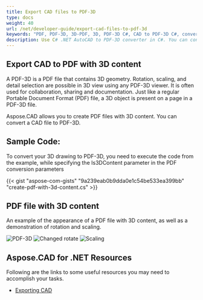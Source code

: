 ```yaml
---
title: Export CAD files to PDF-3D
type: docs
weight: 40
url: /net/developer-guide/export-cad-files-to-pdf-3d
keywords: "PDF, PDF-3D, 3D-PDF, 3D, PDF-3D C#, CAD to PDF-3D C#, convert AutoCAD, convert autocad to pdf-3d"
description: Use C# .NET AutoCAD to PDF-3D converter in C#. You can convert 3D model to PDF-3D in C# .NET as well.
---
```


## **Export CAD to PDF with 3D content**

A PDF-3D is a PDF file that contains 3D geometry. Rotation, scaling, and detail selection are possible in 3D view using any PDF-3D viewer. It is often used for collaboration, sharing and documentation. Just like a regular Portable Document Format (PDF) file, a 3D object is present on a page in a PDF-3D file.

Aspose.CAD allows you to create PDF files with 3D content. You can convert a CAD file to PDF-3D.

## **Sample Code:**

To convert your 3D drawing to PDF-3D, you need to execute the code from the example, while specifying the Is3DContent parameter in the PDF conversion parameters

{{< gist "aspose-com-gists" "9a239eab0b9dda0e1c54be533ea399bb" "create-pdf-with-3d-content.cs" >}}

## **PDF file with 3D content**

An example of the appearance of a PDF file with 3D content, as well as a demonstration of rotation and scaling.

![PDF-3D](/_assets/result.png)
![Changed rotate](/_assets/rotate.png)
![Scaling](/_assets/scaling.png)

## **Aspose.CAD for .NET Resources**

Following are the links to some useful resources you may need to accomplish your tasks.

- [Exporting CAD](/cad/net/exporting-cad/)